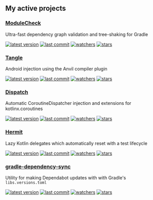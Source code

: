 ## My active projects

### [ModuleCheck](https://github.com/RBusarow/ModuleCheck)

Ultra-fast dependency graph validation and tree-shaking for Gradle

[![latest version](https://img.shields.io/github/v/release/rbusarow/moduleCheck?style=flat-square)](https://github.com/RBusarow/ModuleCheck/releases)
[![last commit](https://img.shields.io/github/last-commit/rbusarow/moduleCheck?style=flat-square)](https://github.com/RBusarow/ModuleCheck/pulls?q=is%3Apr+is%3Aclosed)
[![watchers](https://img.shields.io/github/watchers/rbusarow/moduleCheck?style=flat-square)](https://github.com/RBusarow/ModuleCheck/watchers)
[![stars](https://img.shields.io/github/stars/rbusarow/moduleCheck?style=flat-square)](https://github.com/RBusarow/ModuleCheck/stargazers)

### [Tangle](https://github.com/RBusarow/Tangle)

Android injection using the Anvil compiler plugin

[![latest version](https://img.shields.io/github/v/release/rbusarow/tangle?style=flat-square)](https://github.com/RBusarow/Tangle/releases)
[![last commit](https://img.shields.io/github/last-commit/rbusarow/tangle?style=flat-square)](https://github.com/RBusarow/Tangle/pulls?q=is%3Apr+is%3Aclosed)
[![watchers](https://img.shields.io/github/watchers/rbusarow/tangle?style=flat-square)](https://github.com/RBusarow/Tangle/watchers)
[![stars](https://img.shields.io/github/stars/rbusarow/tangle?style=flat-square)](https://github.com/RBusarow/Tangle/stargazers)

### [Dispatch](https://github.com/RBusarow/Dispatch)

Automatic CoroutineDispatcher injection and extensions for kotlinx.coroutines

[![latest version](https://img.shields.io/github/v/release/rbusarow/dispatch?style=flat-square)](https://github.com/RBusarow/Dispatch/releases)
[![last commit](https://img.shields.io/github/last-commit/rbusarow/dispatch?style=flat-square)](https://github.com/RBusarow/Dispatch/pulls?q=is%3Apr+is%3Aclosed)
[![watchers](https://img.shields.io/github/watchers/rbusarow/dispatch?style=flat-square)](https://github.com/RBusarow/Dispatch/watchers)
[![stars](https://img.shields.io/github/stars/rbusarow/dispatch?style=flat-square)](https://github.com/RBusarow/Dispatch/stargazers)

### [Hermit](https://github.com/RBusarow/Hermit)

Lazy Kotlin delegates which automatically reset with a test lifecycle

[![latest version](https://img.shields.io/github/v/release/rbusarow/hermit?style=flat-square)](https://github.com/RBusarow/Hermit/releases)
[![last commit](https://img.shields.io/github/last-commit/rbusarow/hermit?style=flat-square)](https://github.com/RBusarow/Hermit/pulls?q=is%3Apr+is%3Aclosed)
[![watchers](https://img.shields.io/github/watchers/rbusarow/hermit?style=flat-square)](https://github.com/RBusarow/Hermit/watchers)
[![stars](https://img.shields.io/github/stars/rbusarow/hermit?style=flat-square)](https://github.com/RBusarow/Hermit/stargazers)

### [gradle-dependency-sync](https://github.com/RBusarow/gradle-dependency-sync)

Utility for making Dependabot updates with with Gradle's `libs.versions.toml`

[![latest version](https://img.shields.io/github/v/release/rbusarow/gradle-dependency-sync?style=flat-square)](https://github.com/RBusarow/Gradle-dependency-sync/releases)
[![last commit](https://img.shields.io/github/last-commit/rbusarow/gradle-dependency-sync?style=flat-square)](https://github.com/RBusarow/Gradle-dependency-sync/pulls?q=is%3Apr+is%3Aclosed)
[![watchers](https://img.shields.io/github/watchers/rbusarow/gradle-dependency-sync?style=flat-square)](https://github.com/RBusarow/Gradle-dependency-sync/watchers)
[![stars](https://img.shields.io/github/stars/rbusarow/gradle-dependency-sync?style=flat-square)](https://github.com/RBusarow/Gradle-dependency-sync/stargazers)

<!--
**RBusarow/RBusarow** is a ✨ _special_ ✨ repository because its `README.md` (this file) appears on your GitHub profile.

Here are some ideas to get you started:

- 🔭 I’m currently working on ...
- 🌱 I’m currently learning ...
- 👯 I’m looking to collaborate on ...
- 🤔 I’m looking for help with ...
- 💬 Ask me about ...
- 📫 How to reach me: ...
- 😄 Pronouns: ...
- ⚡ Fun fact: ...
  -->
